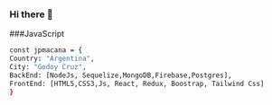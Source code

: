 ### Hi there 👋

###JavaScript

```bash
const jpmacana = {
Country: "Argentina",
City: "Godoy Cruz",
BackEnd: [NodeJs, Sequelize,MongoDB,Firebase,Postgres],
FrontEnd: [HTML5,CSS3,Js, React, Redux, Boostrap, Tailwind Css]
}

```
<!--
**jpmacana/jpmacana** is a ✨ _special_ ✨ repository because its `README.md` (this file) appears on your GitHub profile.

Here are some ideas to get you started:

- 🔭 I’m currently working on ...
- 🌱 I’m currently learning ...
- 👯 I’m looking to collaborate on ...
- 🤔 I’m looking for help with ...
- 💬 Ask me about ...
- 📫 How to reach me: ...
- 😄 Pronouns: ...
- ⚡ Fun fact: ...
-->
